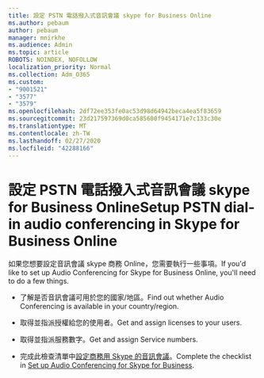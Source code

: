 ```yaml
---
title: 設定 PSTN 電話撥入式音訊會議 skype for Business Online
ms.author: pebaum
author: pebaum
manager: mnirkhe
ms.audience: Admin
ms.topic: article
ROBOTS: NOINDEX, NOFOLLOW
localization_priority: Normal
ms.collection: Adm_O365
ms.custom:
- "9001521"
- "3577"
- "3579"
ms.openlocfilehash: 2df72ee353fe0ac53d98d64942beca4ea5f83659
ms.sourcegitcommit: 23d217597369d0ca585600f9454171e7c133c30e
ms.translationtype: MT
ms.contentlocale: zh-TW
ms.lasthandoff: 02/27/2020
ms.locfileid: "42288166"
---
```

# <a name="setup-pstn-dial-in-audio-conferencing-in-skype-for-business-online"></a><span data-ttu-id="bdc8b-102">設定 PSTN 電話撥入式音訊會議 skype for Business Online</span><span class="sxs-lookup"><span data-stu-id="bdc8b-102">Setup PSTN dial-in audio conferencing in Skype for Business Online</span></span>

<span data-ttu-id="bdc8b-103">如果您想要設定音訊會議 skype 商務 Online，您需要執行一些事項。</span><span class="sxs-lookup"><span data-stu-id="bdc8b-103">If you'd like to set up Audio Conferencing for Skype for Business Online, you'll need to do a few things.</span></span> 

- <span data-ttu-id="bdc8b-104">了解是否音訊會議可用於您的國家/地區。</span><span class="sxs-lookup"><span data-stu-id="bdc8b-104">Find out whether Audio Conferencing is available in your country/region.</span></span>

- <span data-ttu-id="bdc8b-105">取得並指派授權給您的使用者。</span><span class="sxs-lookup"><span data-stu-id="bdc8b-105">Get and assign licenses to your users.</span></span>

- <span data-ttu-id="bdc8b-106">取得並指派服務數字。</span><span class="sxs-lookup"><span data-stu-id="bdc8b-106">Get and assign Service numbers.</span></span>

- <span data-ttu-id="bdc8b-107">完成此檢查清單中[設定商務用 Skype 的音訊會議](https://docs.microsoft.com/SkypeForBusiness/audio-conferencing-in-office-365/set-up-audio-conferencing)。</span><span class="sxs-lookup"><span data-stu-id="bdc8b-107">Complete the checklist in [Set up Audio Conferencing for Skype for Business](https://docs.microsoft.com/SkypeForBusiness/audio-conferencing-in-office-365/set-up-audio-conferencing).</span></span>
